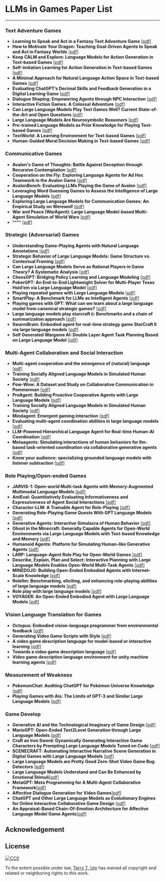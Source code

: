 # LLMs in Games Paper List

* * *

### Text Adventure Games
- **Learning to Speak and Act in a Fantasy Text Adventure Game** [[pdf]](http://xxx)
- **How to Motivate Your Dragon: Teaching Goal-Driven Agents to Speak and Act in Fantasy Worlds** [[pdf]](http://xxx)
- **Keep CALM and Explore: Language Models for Action Generation in Text-based Games** [[pdf]](http://xxx)
- **Self-imitation Learning for Action Generation in Text-based Games** [[pdf]](http://xxx)
- **A Minimal Approach for Natural Language Action Space in Text-based Games** [[pdf]](http://xxx)
- **Evaluating ChatGPT’s Decimal Skills and Feedback Generation in a Digital Learning Game** [[pdf]](http://xxx)
- **Dialogue Shaping: Empowering Agents through NPC Interaction** [[pdf]](http://xxx)
- **Interactive Fiction Games: A Colossal Adventure** [[pdf]](http://xxx)
- **Can Large Language Models Play Text Games Well? Current State-of-the-Art and Open Questions** [[pdf]](http://xxx)
- **Large Language Models Are Neurosymbolic Reasoners** [[pdf]](http://xxx)
- **Pre-trained Language Models as Prior Knowledge for Playing Text-based Games** [[pdf]](http://xxx)
- **TextWorld: A Learning Environment for Text-based Games** [[pdf]](http://xxx)
- **Human-Guided Moral Decision Making in Text-based Games** [[pdf]](http://xxx)


### Communicative Games
- **Avalon's Game of Thoughts: Battle Against Deception through Recursive Contemplation** [[pdf]](https://arxiv.org/abs/2310.01320)
- **Cooperation on the Fly: Exploring Language Agents for Ad Hoc Teamwork in the Avalon Game** [[pdf]](http://xxx)
- **AvalonBench: Evaluating LLMs Playing the Game of Avalon** [[pdf]](http://xxx)
- **Leveraging Word Guessing Games to Assess the Intelligence of Large Language Models** [[pdf]](https://arxiv.org/abs/2310.01320)
- **Exploring Large Language Models for Communication Games: An Empirical Study on Werewolf** [[pdf]](http://xxx)
- **War and Peace (WarAgent): Large Language Model-based Multi-Agent Simulation of World Wars** [[pdf]](http://xxx)
- **** [[pdf]](http://xxx)

### Strategic (Adversarial) Games
- **Understanding Game-Playing Agents with Natural Language Annotations** [[pdf]]()
- **Strategic Behavior of Large Language Models: Game Structure vs. Contextual Framing** [[pdf]]()
- **Can Large Language Models Serve as Rational Players in Game Theory? A Systematic Analysis** [[pdf]]()
- **ChessGPT: Bridging Policy Learning and Language Modeling** [[pdf]]()
- **PokerGPT: An End-to-End Lightweight Solver for Multi-Player Texas Hold’em via Large Language Model** [[pdf]]()
- **Playing repeated games with Large Language Models** [[pdf]]()
- **SmartPlay: A Benchmark for LLMs as Intelligent Agents** [[pdf]]()
- **Playing games with GPT: What can we learn about a large language model from canonical strategic games?** [[pdf]]()
- **Large language models play starcraft ii: Benchmarks and a chain of summarization approach** [[pdf]]()
- **SwarmBrain: Embodied agent for real-time strategy game StarCraft II via large language models** [[pdf]]()
- **Self Generated Wargame AI: Double Layer Agent Task Planning Based on Large Language Model** [[pdf]]()


### Multi-Agent Collaboration and Social Interaction
- **Multi-agent cooperation and the emergence of (natural) language** [[pdf]](http://xxx)
- **Training Socially Aligned Language Models in Simulated Human Society** [[pdf]](http://xxx)
- **Pow-Wow: A Dataset and Study on Collaborative Communication in Pommerman** [[pdf]](http://xxx)
- **ProAgent: Building Proactive Cooperative Agents with Large Language Models** [[pdf]](http://xxx)
- **Training Socially Aligned Language Models in Simulated Human Society** [[pdf]](http://xxx)
- **Mindagent: Emergent gaming interaction** [[pdf]](http://xxx)
- **Evaluating multi-agent coordination abilities in large language models** [[pdf]](http://xxx)
- **LLM-Powered Hierarchical Language Agent for Real-time Human-AI Coordination** [[pdf]](http://xxx)
- **Metaagents: Simulating interactions of human behaviors for llm-based task-oriented coordination via collaborative generative agents** [[pdf]](http://xxx)
- **Know your audience: specializing grounded language models with listener subtraction** [[pdf]](http://xxx)

### Role Playing/Open-ended Games
- **JARVIS-1: Open-world Multi-task Agents with Memory-Augmented Multimodal Language Models** [[pdf]](http://xxx)
- **AntEval: Quantitatively Evaluating Informativeness and Expressiveness of Agent Social Interactions** [[pdf]](http://xxx)
- **Character-LLM: A Trainable Agent for Role-Playing** [[pdf]](http://xxx)
- **Generating Role-Playing Game Quests With GPT Language Models** [[pdf]](http://xxx)
- **Generative Agents: Interactive Simulacra of Human Behavior** [[pdf]](http://xxx)
- **Ghost in the Minecraft: Generally Capable Agents for Open-World Environments via Large Language Models with Text-based Knowledge and Memory** [[pdf]](http://xxx)
- **Humanoid Agents: Platform for Simulating Human-like Generative Agents** [[pdf]](http://xxx)
- **LARP: Language-Agent Role Play for Open-World Games** [[pdf]](http://xxx)
- **Describe, Explain, Plan and Select: Interactive Planning with Large Language Models Enables Open-World Multi-Task Agents** [[pdf]](http://xxx)
- **MINEDOJO: Building Open-Ended Embodied Agents with Internet-Scale Knowledge** [[pdf]](http://xxx)
- **Rolellm: Benchmarking, eliciting, and enhancing role-playing abilities of large language models** [[pdf]](http://xxx)
- **Role play with large language models** [[pdf]](http://xxx)
- **VOYAGER: An Open-Ended Embodied Agent with Large Language Models** [[pdf]](http://xxx)

### Vision Language Translation for Games
- **Octopus: Embodied vision-language programmer from environmental feedback** [[pdf]](http://xxx)
- **Generating Video Game Scripts with Style** [[pdf]](http://xxx)
- **A video game description language for model-based or interactive learning** [[pdf]](http://xxx)
- **Towards a video game description language** [[pdf]](http://xxx)
- **Video game description language environment for unity machine learning agents** [[pdf]](http://xx)

### Measurement of Weakness
- **PokemonChat: Auditing ChatGPT for Pokémon Universe Knowledge** [[pdf]](http://xx)
- **Playing Games with Ais: The Limits of GPT-3 and Similar Large Language Models** [[pdf]](http://xxx)


### Game Develop
- **Generative AI and the Technological Imaginary of Game Design** [[pdf]](http://xxx)
- **MarioGPT: Open-Ended Text2Level Generation through Large Language Models** [[pdf]](http://xxx)
- **Craft an Iron Sword: Dynamically Generating Interactive Game Characters by Prompting Large Language Models Tuned on Code** [[pdf]](http://xxx)
- **SCENECRAFT: Automating Interactive Narrative Scene Generation in Digital Games with Large Language Models** [[pdf]](http://xxx)
- **Large Language Models are Pretty Good Zero-Shot Video Game Bug Detectors** [[pdf]](http://xxx)
- **Large Language Models Understand and Can Be Enhanced by Emotional Stimuli**[[pdf]](http://xxx)
- **MetaGPT: Meta Programming for A Multi-Agent Collaborative Framework**[[pdf]](http://xxx)
- **Affective Dialogue Generation for Video Games**[[pdf]](http://xxx)
- **ChatGPT and Other Large Language Models as Evolutionary Engines for Online Interactive Collaborative Game Design** [[pdf]](http://xxx)
- **An Appraisal-Based Chain-Of-Emotion Architecture for Affective Language Model Game Agents**[[pdf]](http://xxx)



## Acknowledgement

## License
[![CC0](http://mirrors.creativecommons.org/presskit/buttons/88x31/svg/cc-zero.svg)](https://creativecommons.org/publicdomain/zero/1.0/)

To the extent possible under law, [Terry T. Um](https://www.facebook.com/terryum.io/) has waived all copyright and related or neighboring rights to this work.